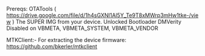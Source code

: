 Prereqs:
OTATools ( https://drive.google.com/file/d/1h4sGXNI1Al5Y_Te9T8xMWrp3mHw1tke-/view )
The SUPER IMG from your device.
Unlocked Bootloader
DMVerity Disabled on VBMETA, VBMETA_SYSTEM, VBMETA_VENDOR

MTKClient:-
For extracting the device firmware: https://github.com/bkerler/mtkclient
